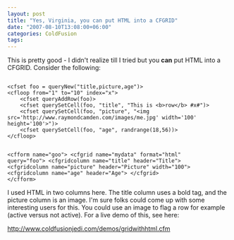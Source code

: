 ```yaml
---
layout: post
title: "Yes, Virginia, you can put HTML into a CFGRID"
date: "2007-08-10T13:08:00+06:00"
categories: ColdFusion 
tags: 
---
```


This is pretty good - I didn't realize till I tried but you <b>can</b> put HTML into a CFGRID. Consider the following:

<code>
&lt;cfset foo = queryNew("title,picture,age")&gt;
&lt;cfloop from="1" to="10" index="x"&gt;
	&lt;cfset queryAddRow(foo)&gt;
	&lt;cfset querySetCell(foo, "title", "This is &lt;b&gt;row&lt;/b&gt; #x#")&gt;
	&lt;cfset querySetCell(foo, "picture", "&lt;img src='http://www.raymondcamden.com/images/me.jpg' width='100' height='100'&gt;")&gt;
	&lt;cfset querySetCell(foo, "age", randrange(18,56))&gt;
&lt;/cfloop&gt;

&lt;cfform name="goo"&gt;
&lt;cfgrid name="mydata" format="html" query="foo"&gt;
	&lt;cfgridcolumn name="title" header="Title"&gt;
	&lt;cfgridcolumn name="picture" header="Picture" width="100"&gt;
	&lt;cfgridcolumn name="age" header="Age"&gt;
&lt;/cfgrid&gt;
&lt;/cfform&gt;
</code>

I used HTML in two columns here. The title column uses a bold tag, and the picture column is an image. I'm sure folks could come up with some interesting users for this. You could use an image to flag a row for example (active versus not active). For a live demo of this, see here:

<a href="http://www.coldfusionjedi.com/demos/gridwithhtml.cfm">http://www.coldfusionjedi.com/demos/gridwithhtml.cfm</a>